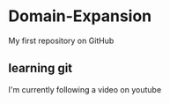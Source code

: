 # Domain-Expansion
My first repository on GitHub 

## learning git
I'm currently following a video on youtube

